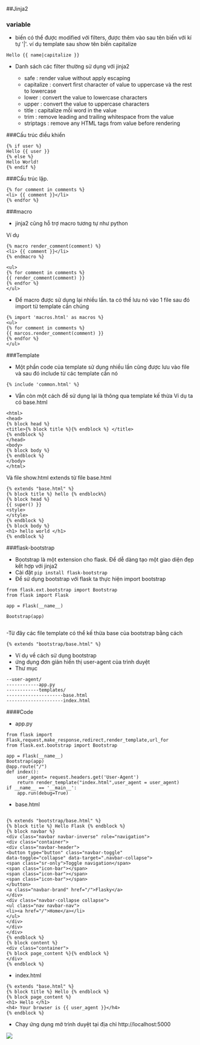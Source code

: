 ##Jinja2

### variable
- biến có thể được modified với filters, được thêm vào sau tên biến với kí tự '|'. ví dụ template sau show tên biến capitalize
```
Hello {{ name|capitalize }}
```
- Danh sách các filter thường sử dụng với jinja2

	+ safe : render value without apply escaping
	+ capitalize : convert first character of value to uppercase và the rest to lowercase
	+ lower : convert the value to lowercase characters
	+ upper : convert the value to uppercase characters
	+ title : capitalize mỗi word in the value
	+ trim : remove leading and trailing whitespace from the value
	+ striptags : remove any HTML tags from value before rendering

###Cấu trúc điều khiển

```
{% if user %}
Hello {{ user }}
{% else %}
Hello World!
{% endif %}
```
###Cấu trúc lặp.

```
{% for comment in comments %}
<li> {{ comment }}</li>
{% endfor %}
```

###macro
- jinja2 cũng hỗ trợ macro tương tự như python

Ví dụ

```
{% macro render_comment(comment) %}
<li> {{ comment }}</li>
{% endmacro %}

<ul>
{% for comment in comments %}
{{ render_comment(comment) }}
{% endfor %}
</ul>
```
- Để macro được sử dụng lại nhiều lần. ta có thể lưu nó vào 1 file sau đó import từ template cần chúng

```
{% import 'macros.html' as macros %}
<ul>
{% for comment in comments %}
{{ marcos.render_comment(comment) }}
{% endfor %}
</ul>
```

###Template 

- Một phần code của template sử dụng nhiều lần cũng được lưu vào file và sau đó include từ các template cần nó 

```
{% include 'common.html' %} 
```


- Vẫn còn một cách để sử dụng lại là thông qua template kế thừa 
Ví dụ ta có base.html

```
<html>
<head>
{% block head %}
<title>{% block title %}{% endblock %} </title>
{% endblock %}
</head>
<body>
{% block body %}
{% endblock %}
</body>
</html>

```

Và file show.html extends từ file base.html

```
{% extends "base.html" %}
{% block title %} hello {% endblock%}
{% block head %}
{{ super() }}
<style>
</style>
{% endblock %}
{% block body %}
<h1> hello world </h1>
{% endblock %}

```
###flask-bootstrap

- Bootstrap là một extension cho flask. Để dễ dàng tạo một giao diện đẹp kết hợp với jinja2
- Cài đặt `pip install flask-bootstrap`
- Để sử dụng bootstrap với flask ta thực hiện import bootstrap

```
from flask.ext.bootstrap import Bootstrap
from flask import Flask

app = Flask(__name__)

Bootstrap(app)


```

-Từ đây các file template có thể kế thừa base của bootstrap bằng cách

```
{% extends "bootstrap/base.html" %}
```

- Ví dụ về cách sử dụng bootstrap
- ứng dụng đơn giản hiển thị user-agent của trình duyệt
- Thư mục

```
--user-agent/
------------app.py
------------templates/
---------------------base.html
---------------------index.html

```

####Code

- app.py
```
from flask import Flask,request,make_response,redirect,render_template,url_for
from flask.ext.bootstrap import Bootstrap

app = Flask(__name__)
Bootstrap(app)
@app.route("/")
def index():
	user_agent= request.headers.get('User-Agent')
	return render_template("index.html",user_agent = user_agent)
if __name__ == '__main__':
	app.run(debug=True)

```

- base.html
```

{% extends "bootstrap/base.html" %}
{% block title %} Hello Flask {% endblock %}
{% block navbar %}
<div class="navbar navbar-inverse" role="navigation">
<div class="container">
<div class="navbar-header">
<button type="button" class="navbar-toggle"
data-toggle="collapse" data-target=".navbar-collapse">
<span class="sr-only">Toggle navigation</span>
<span class="icon-bar"></span>
<span class="icon-bar"></span>
<span class="icon-bar"></span>
</button>
<a class="navbar-brand" href="/">Flasky</a>
</div>
<div class="navbar-collapse collapse">
<ul class="nav navbar-nav">
<li><a href="/">Home</a></li>
</ul>
</div>
</div>
</div>
{% endblock %}
{% block content %}
<div class="container">
{% block page_content %}{% endblock %}
</div>
{% endblock %}

```

- index.html

```
{% extends "base.html" %}
{% block title %} Hello {% endblock %}
{% block page_content %}
<h1> Hello </h1>
<h4> Your browser is {{ user_agent }}</h4>
{% endblock %}

```

- Chạy ứng dụng mở trình duyệt tại địa chỉ  http://localhost:5000

<img src="http://i.imgur.com/q2ZQ0IJ.png">
